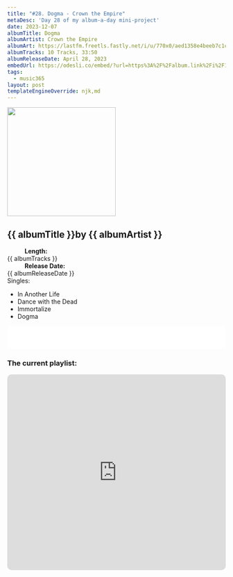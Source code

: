```yaml
---
title: "#28. Dogma - Crown the Empire"
metaDesc: 'Day 28 of my album-a-day mini-project'
date: 2023-12-07
albumTitle: Dogma
albumArtist: Crown the Empire
albumArt: https://lastfm.freetls.fastly.net/i/u/770x0/aed1358e4beeb7c1c4799d7b17b96451.jpg#aed1358e4beeb7c1c4799d7b17b96451
albumTracks: 10 Tracks, 33:50
albumReleaseDate: April 28, 2023
embedUrl: https://odesli.co/embed/?url=https%3A%2F%2Falbum.link%2Fi%2F1667041358&theme=light
tags:
  - music365
layout: post
templateEngineOverride: njk,md
---
```

<aside class="album-profile">
  <div class="album-profile__image">
    <img class="album-image" width="250" height="250" crossorigin="anonymous" src="{{ albumArt }}"/>
  </div>
  <div class="aside__content">
    <h1><strong>{{ albumTitle }}</strong>by {{ albumArtist }}</h1>
    <dl>
      <div>
        <dd><strong>Length:</strong></dd>
        <dt>{{ albumTracks }}</dt>
      </div>
      <div>
        <dd><strong>Release Date:</strong></dd>
        <dt>{{ albumReleaseDate }}</dt>
      </div>
      <div class="singles">
        <span>Singles:</span>
        <ul>
          <li>In Another Life</li>
          <li>Dance with the Dead</li>
          <li>Immortalize</li>
          <li>Dogma</li>
        </ul>
      </div>
    </dl>
    <div class="color-grid">
      <div class="color-grid__container">
					<span class="color color--1"></span>
					<span class="color color--2"></span>
					<span class="color color--3"></span>
      </div>
    </div>
  </div>
</aside>

<iframe width="100%" height="52" src={{ embedUrl }} frameborder="0" allowfullscreen sandbox="allow-same-origin allow-scripts allow-presentation allow-popups allow-popups-to-escape-sandbox" allow="clipboard-read; clipboard-write"></iframe>

### The current playlist:

<iframe allow="autoplay *; encrypted-media *; fullscreen *; clipboard-write" frameborder="0" height="450" style="width:100%;max-width:660px;overflow:hidden;border-radius:10px;" sandbox="allow-forms allow-popups allow-same-origin allow-scripts allow-storage-access-by-user-activation allow-top-navigation-by-user-activation" src="https://embed.music.apple.com/gb/playlist/music365/pl.u-AkAmEd9ix4MAZYJ"></iframe>
